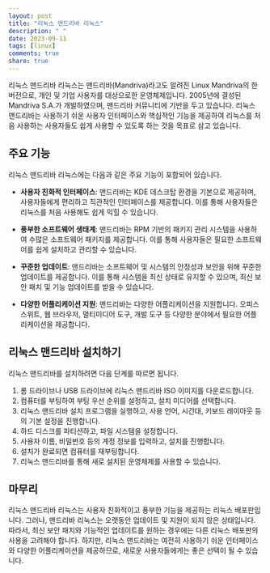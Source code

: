 ```yaml
---
layout: post
title: "리눅스 맨드리바 리눅스"
description: " "
date: 2023-09-11
tags: [linux]
comments: true
share: true
---
```


리눅스 맨드리바 리눅스는 맨드리바(Mandriva)라고도 알려진 Linux Mandriva의 한 버전으로, 개인 및 기업 사용자를 대상으로한 운영체제입니다. 2005년에 결성된 Mandriva S.A.가 개발하였으며, 맨드리바 커뮤니티에 기반을 두고 있습니다. 리눅스 맨드리바는 사용하기 쉬운 사용자 인터페이스와 핵심적인 기능을 제공하여 리눅스를 처음 사용하는 사용자들도 쉽게 사용할 수 있도록 하는 것을 목표로 삼고 있습니다.

## 주요 기능

리눅스 맨드리바 리눅스에는 다음과 같은 주요 기능이 포함되어 있습니다.

- **사용자 친화적 인터페이스**: 맨드리바는 KDE 데스크탑 환경을 기본으로 제공하며, 사용자들에게 편리하고 직관적인 인터페이스를 제공합니다. 이를 통해 사용자들은 리눅스를 처음 사용해도 쉽게 익힐 수 있습니다.

- **풍부한 소프트웨어 생태계**: 맨드리바는 RPM 기반의 패키지 관리 시스템을 사용하여 수많은 소프트웨어 패키지를 제공합니다. 이를 통해 사용자들은 필요한 소프트웨어를 쉽게 설치하고 관리할 수 있습니다.

- **꾸준한 업데이트**: 맨드리바는 소프트웨어 및 시스템의 안정성과 보안을 위해 꾸준한 업데이트를 제공합니다. 이를 통해 시스템을 최신 상태로 유지할 수 있으며, 최신 보안 패치 및 기능 업데이트를 받을 수 있습니다.

- **다양한 어플리케이션 지원**: 맨드리바는 다양한 어플리케이션을 지원합니다. 오피스 스위트, 웹 브라우저, 멀티미디어 도구, 개발 도구 등 다양한 분야에서 필요한 어플리케이션을 제공합니다.

## 리눅스 맨드리바 설치하기

리눅스 맨드리바를 설치하려면 다음 단계를 따르면 됩니다.

1. 롬 드라이브나 USB 드라이브에 리눅스 맨드리바 ISO 이미지를 다운로드합니다.
2. 컴퓨터를 부팅하여 부팅 우선 순위를 설정하고, 설치 미디어를 선택합니다.
3. 리눅스 맨드리바 설치 프로그램을 실행하고, 사용 언어, 시간대, 키보드 레이아웃 등의 기본 설정을 진행합니다.
4. 하드 디스크를 파티션하고, 파일 시스템을 설정합니다.
5. 사용자 이름, 비밀번호 등의 계정 정보를 입력하고, 설치를 진행합니다.
6. 설치가 완료되면 컴퓨터를 재부팅합니다.
7. 리눅스 맨드리바를 통해 새로 설치된 운영체제를 사용할 수 있습니다.

## 마무리

리눅스 맨드리바 리눅스는 사용자 친화적이고 풍부한 기능을 제공하는 리눅스 배포판입니다. 그러나, 맨드리바 리눅스는 오랫동안 업데이트 및 지원이 되지 않은 상태입니다. 따라서, 최신 보안 패치와 기능적인 업데이트를 원하는 경우에는 다른 리눅스 배포판의 사용을 고려해야 합니다. 하지만, 리눅스 맨드리바는 여전히 사용하기 쉬운 인터페이스와 다양한 어플리케이션을 제공하므로, 새로운 사용자들에게는 좋은 선택이 될 수 있습니다.